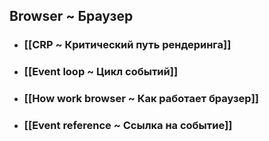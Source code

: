 ## Browser ~ Браузер
- ### [[CRP ~ Критический путь рендеринга]]
- ### [[Event loop ~ Цикл событий]]
- ### [[How work browser ~ Как работает браузер]]
- ### [[Event reference ~ Ссылка на событие]]